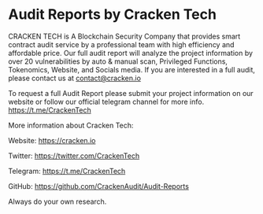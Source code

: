 # Audit Reports by Cracken Tech

CRACKEN TECH is A Blockchain Security Company that provides smart contract audit service by a professional team with high efficiency and affordable price. Our full audit report will analyze the project information by over 20 vulnerabilities by auto & manual scan, Privileged Functions, Tokenomics, Website, and Socials media. If you are interested in a full audit, please contact us at contact@cracken.io

To request a full Audit Report please submit your project information on our website or follow our official telegram channel for more info. https://t.me/CrackenTech

More information about Cracken Tech:

Website: https://cracken.io

Twitter: https://twitter.com/CrackenTech

Telegram: https://t.me/CrackenTech

GitHub: https://github.com/CrackenAudit/Audit-Reports

Always do your own research. 
